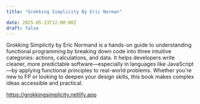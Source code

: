 ```yaml
---
title: "Grokking Simplicity By Eric Norman"

date: 2025-05-23T12:00:00Z
draft: false
---
```


Grokking Simplicity by Eric Normand is a hands-on guide to understanding functional programming by breaking down code into three intuitive categories: actions, calculations, and data. It helps developers write cleaner, more predictable software—especially in languages like JavaScript—by applying functional principles to real-world problems. Whether you're new to FP or looking to deepen your design skills, this book makes complex ideas accessible and practical.

https://grokkingsimplicity.netlify.app
